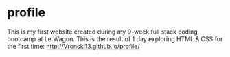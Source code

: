 # profile

This is my first website created during my 9-week full stack coding bootcamp at Le Wagon. This is the result of 1 day exploring HTML & CSS for the first time: http://Vronski13.github.io/profile/
